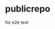 # publicrepo
for e2e test








































































































































































































































